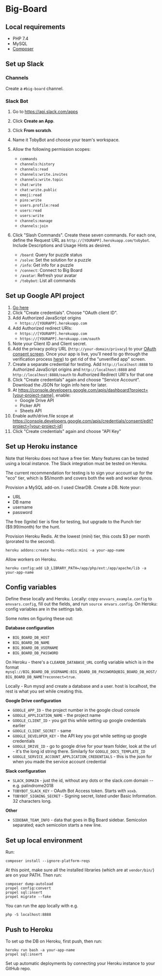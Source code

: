 # Big-Board

## Local requirements

- PHP 7.4
- MySQL
- [Composer](https://getcomposer.org/)

## Set up Slack

### Channels

Create a `#big-board` channel.

### Slack Bot

1. Go to https://api.slack.com/apps
1. Click **Create an App**.
1. Click **From scratch**.
1. Name it TobyBot and choose your team's workspace.
1. Allow the following permission scopes:
    - `commands`
    - `channels:history`
    - `channels:read`
    - `channels:write.invites`
    - `channels:write.topic`
    - `chat:write`
    - `chat:write.public`
    - `emoji:read`
    - `pins:write`
    - `users.profile:read`
    - `users:read`
    - `users:write`
    - `channels:manage`
    - `channels:join`

1. Click "Slash Commands". Create these seven commands. For each one, define the Request URL as `http://[YOURAPP].herokuapp.com/tobybot`. Include Descriptions and Usage Hints as desired.
    - `/board`: Query for puzzle status
    - `/solve`: Set the solution for a puzzle
    - `/info`: Get info for a puzzle
    - `/connect`: Connect to Big Board
    - `/avatar`: Refresh your avatar
    - `/tobybot`: List all commands

## Set up Google API project

1. [Go here](https://console.developers.google.com/apis/credentials)
2. Click "Create credentials". Choose "OAuth client ID".
3. Add Authorized JavaScript origins
    - `https://[YOURAPP].herokuapp.com`
4. Add Authorized redirect URIs:
    - `https://[YOURAPP].herokuapp.com`
    - `https://[YOURAPP].herokuapp.com/oauth`
5. Note your Client ID and Client secret.
6. Add the privacy policy URL (`http://your-domain/privacy`) to your [OAuth consent screen](https://console.cloud.google.com/apis/credentials).  Once your app is live, you'll need to go through the verification process [here](https://support.google.com/cloud/answer/7454865)) to get rid of the "unverified app" screen.
7. Create a separate credential for testing.  Add `http://localhost:8888` to Authorized JavaScript origins and `http://localhost:8888` and `http://localhost:8888/oauth` to Authorized Redirect URI's for that one
8. Click "Create credentials" again and choose "Service Account".  Download the JSON for login info here for later.
9. At https://console.developers.google.com/apis/dashboard?project=[your-project-name], enable:
    - Google Drive API
    - Picker API
    - Sheets API
10. Enable auth/drive.file scope at https://console.developers.google.com/apis/credentials/consent/edit?project=[your-project-id]
11. Click "Create credentials" again and choose "API Key"

## Set up Heroku instance

Note that Heroku does not have a free tier. Many features can be tested using a local instance. The Slack integration must be tested on Heroku.

The current recommendation for testing is to sign your account up for the "eco" tier, which is $5/month and covers both the web and worker dynos.

Provision a MySQL add-on. I used ClearDB. Create a DB. Note your:

- URL
- DB name
- username
- password

The free (Ignite) tier is fine for testing, but upgrade to the Punch tier ($9.99/month) for the hunt.

Provision Heroku Redis. At the lowest (mini) tier, this costs $3 per month (prorated to the second).

`heroku addons:create heroku-redis:mini -a your-app-name`

Allow workers on Heroku.

`heroku config:add LD_LIBRARY_PATH=/app/php/ext:/app/apache/lib -a your-app-name`

## Config variables

Define these locally and Heroku.  Locally: copy `envvars_example.config` to `envvars.config`, fill out the fields, and run `source envars.config`.  On Heroku: config variables are in the settings tab.

Some notes on figuring these out:

**Database configuration**

- `BIG_BOARD_DB_HOST`
- `BIG_BOARD_DB_NAME`
- `BIG_BOARD_DB_USERNAME`
- `BIG_BOARD_DB_PASSWORD`

On Heroku - there's a `CLEARDB_DATABASE_URL` config variable which is in the format `mysql://BIG_BOARD_DB_USERNAME:BIG_BOARD_DB_PASSWORD@BIG_BOARD_DB_HOST/BIG_BOARD_DB_NAME?reconnect=true`.

Locally - Run mysql and create a database and a user.  host is localhost, the rest is what you set while creating this.

**Google Drive configuration**

- `GOOGLE_APP_ID` - the project number in the google cloud console
- `GOOGLE_APPLICATION_NAME` - the project name
- `GOOGLE_CLIENT_ID` - you got this while setting up google credentials earlier
- `GOOGLE_CLIENT_SECRET` - same
- `GOOGLE_DEVELOPER_KEY` - the API key you got while setting up google credentials
- `GOOGLE_DRIVE_ID` - go to google drive for your team folder, look at the url - it's the long id string there.  Similarly for `GOOGLE_DOCS_TEMPLATE_ID`
- `GOOGLE_SERVICE_ACCOUNT_APPLICATION_CREDENTIALS` - this is the json for when you made the service account credential

**Slack configuration**

- `SLACK_DOMAIN` - just the id, without any dots or the slack.com domain -- e.g. palindrome2018
- `TOBYBOT_SLACK_KEY` - OAuth Bot Access token. Starts with `xoxb`.
- `TOBYBOT_SIGNING_SECRET` - Signing secret, listed under Basic Information. 32 characters long.

**Other**

- `SIDEBAR_TEAM_INFO` - data that goes in Big Board sidebar.  Semicolon separated;  each semicolon starts a new line.

## Set up local environment

Run:

```
composer install --ignore-platform-reqs
```

At this point, make sure all the installed libraries (which are at `vendor/bin/`) are on your PATH. Then run:

```
composer dump-autoload
propel config:convert
propel sql:insert
propel migrate --fake
```

You can run the app locally with e.g.

```
php -S localhost:8888
```

## Push to Heroku

To set up the DB on Heroku, first push, then run:

```
heroku run bash -a your-app-name
propel sql:insert
```

Set up automatic deployments by connecting your Heroku instance to your GitHub repo.

